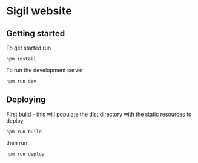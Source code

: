# Sigil website

## Getting started

To get started run 

```
npm install
```

To run the development server

```
npm run dev
```
## Deploying

First build - this will populate the dist directory with the static resources to deploy

```
npm run build
```

then run 

```
npm run deploy
```




